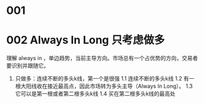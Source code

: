 # 001

# 002 Always In Long  只考虑做多
理解 always in ，单边趋势，当前主导方向。市场总有一个占优势的方向，交易者要识别并跟随它。

1. 只做多：连续不断的多头k线，第一个是很强
1.1 连续不断的多头k线
1.2 有一根大阳线收在接近最高点，因此市场转为多头主导（Always In Long）。
1.3 它可以是第一根或者第二根多头k线
1.4 买在第二根多头k线的最高处

